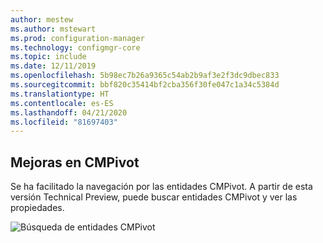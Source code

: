 ```yaml
---
author: mestew
ms.author: mstewart
ms.prod: configuration-manager
ms.technology: configmgr-core
ms.topic: include
ms.date: 12/11/2019
ms.openlocfilehash: 5b98ec7b26a9365c54ab2b9af3e2f3dc9dbec833
ms.sourcegitcommit: bbf820c35414bf2cba356f30fe047c1a34c5384d
ms.translationtype: HT
ms.contentlocale: es-ES
ms.lasthandoff: 04/21/2020
ms.locfileid: "81697403"
---
```

## <a name="improvements-to-cmpivot"></a>Mejoras en CMPivot

Se ha facilitado la navegación por las entidades CMPivot. A partir de esta versión Technical Preview, puede buscar entidades CMPivot y ver las propiedades.

![Búsqueda de entidades CMPivot](../../media/5870934-search-cmpivot-entities.png)

